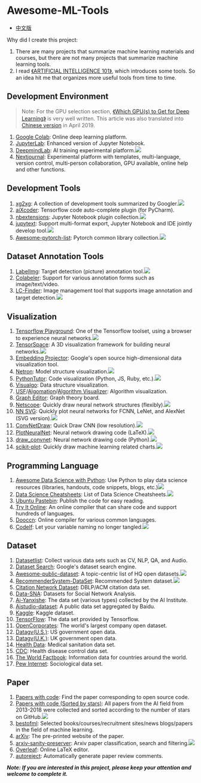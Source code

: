 # Awesome-ML-Tools

- [中文版](https://github.com/J-cabin/Awesome-ML-Tools/blob/master/README-CN.md)

Why did I create this project:

1. There are many projects that summarize machine learning materials and courses, but there are not many projects that summarize machine learning tools.
2. I read [《ARTIFICIAL INTELLIGENCE 101》](http://www.montreal.ai/ai4all.pdf), which introduces some tools. So an idea hit me that organizes more useful tools from time to time.

## Development Environment

> Note: For the GPU selection section, [《Which GPU(s) to Get for Deep Learning》](http://timdettmers.com/2019/04/03/which-Gpu-for-deep-learning/) is very well written. This article was also translated into [Chinese version](http://blog.itpub.net/31562039/viewspace-2641060/) in April 2019.

1. [Google Colab](https://colab.research.google.com/notebooks/welcome.ipynb): Online deep learning platform.
2. [JupyterLab](https://blog.jupyter.org/jupyterlab-is-ready-for-users-5a6f039b8906): Enhanced version of Jupyter Notebook.
3. [DeepmindLab](https://github.com/deepmind/lab): AI training experimental platform.![](https://img.shields.io/github/stars/deepmind/lab.svg)
4. [Nextjournal](https://nextjournal.com/): Experimental platform with templates, multi-language, version control, multi-person collaboration, GPU available, online help and other functions.

## Development Tools

1. [xg2xg](https://github.com/jhuangtw-dev/xg2xg): A collection of development tools summarized by Googler.![](https://img.shields.io/github/stars/jhuangtw-dev/xg2xg.svg)
2. [aiXcoder](https://www.aixcoder.com/#/): Tensorflow code auto-complete plugin (for PyCharm).
3. [nbextensions](https://github.com/ipython-contrib/jupyter_contrib_nbextensions): Jupyter Notebook plugin collection.![](https://img.shields.io/github/stars/ipython-contrib/jupyter_contrib_nbextensions.svg)
4. [jupytext](https://github.com/mwouts/jupytext): Support multi-format export, Jupyter Notebook and IDE jointly develop tool.![](https://img.shields.io/github/stars/mwouts/jupytext.svg)
5. [Awesome-pytorch-list](https://github.com/bharathgs/Awesome-pytorch-list): Pytorch common library collection.![](https://img.shields.io/github/stars/bharathgs/Awesome-pytorch-list.svg)

## Dataset Annotation Tools

1. [LabelImg](https://github.com/tzutalin/labelImg): Target detection (picture) annotation tool.![](https://img.shields.io/github/stars/tzutalin/labelImg.svg)
2. [Colabeler](http://www.colabeler.com/): Support for various annotation forms such as image/text/video.
3. [LC-Finder](https://github.com/lc-soft/LC-Finder): Image management tool that supports image annotation and target detection.![](https://img.shields.io/github/stars/lc-soft/LC-Finder.svg)

## Visualization

1. [Tensorflow Playground](http://playground.tensorflow.org/): One of the Tensorflow toolset, using a browser to experience neural networks.![](https://img.shields.io/github/stars/tensorflow/playground.svg)
2. [TensorSpace](https://tensorspace.org/): A 3D visualization framework for building neural networks.![](https://img.shields.io/github/stars/tensorspace-team/tensorspace.svg)
3. [Embedding Projector](http://projector.tensorflow.org/): Google's open source high-dimensional data visualization tool.
4. [Netron](https://github.com/lutzroeder/netron): Model structure visualization.![](https://img.shields.io/github/stars/lutzroeder/netron.svg)
5. [PythonTutor](http://www.pythontutor.com/): Code visualization (Python, JS, Ruby, etc.).![](https://img.shields.io/github/stars/pgbovine/OnlinePythonTutor.svg)
6. [Visualgo](https://visualgo.net/zh): Data structure visualization.
7. [USF](https://www.cs.usfca.edu/~galles/visualization/)/[Algomation](http://www.algomation.com/)/[Algorithm Visualizer](https://algorithm-visualizer.org/): Algorithm visualization.
8. [Graph Editor](https://csacademy.com/app/graph_editor/): Graph theory board.
9. [Netscope](https://github.com/ethereon/netscope): Quickly draw neural network structures (flexibly).![](https://img.shields.io/github/stars/ethereon/netscope.svg)
10. [NN SVG](https://alexlenail.me/NN-SVG/index.html): Quickly plot neural networks for FCNN, LeNet, and AlexNet (SVG version).![](https://img.shields.io/github/stars/zfrenchee/NN-SVG.svg)
11. [ConvNetDraw](https://cbovar.github.io/ConvNetDraw/): Quick Draw CNN (low resolution).![](https://img.shields.io/github/stars/cbovar/ConvNetDraw.svg)
12. [PlotNeuralNet](https://github.com/HarisIqbal88/PlotNeuralNet): Neural network drawing code (LaTeX).![](https://img.shields.io/github/stars/HarisIqbal88/PlotNeuralNet.svg)
13. [draw_convnet](https://github.com/gwding/draw_convnet): Neural network drawing code (Python).![](https://img.shields.io/github/stars/gwding/draw_convnet.svg)
14. [scikit-plot](https://github.com/reiinakano/scikit-plot): Quickly draw machine learning related charts.![](https://img.shields.io/github/stars/reiinakano/scikit-plot.svg)

## Programming Language

1. [Awesome Data Science with Python](https://github.com/r0f1/datascience): Use Python to play data science resources (libraries, handouts, code snippets, blogs, etc.)![](https://img.shields.io/github/stars/r0f1/datascience.svg)
3. [Data Science Cheatsheets](https://github.com/FavioVazquez/ds-cheatsheets): List of Data Science Cheatsheets.![](https://img.shields.io/github/stars/FavioVazquez/ds-cheatsheets.svg)
3. [Ubuntu Pastebin](https://paste.ubuntu.com/): Publish the code for easy reading.
4. [Try It Online](https://tio.run/#): An online compiler that can share code and support hundreds of languages.
5. [Dooccn](http://www.dooccn.com): Online compiler for various common languages.
6. [CodeIf](https://unbug.github.io/codelf/): Let your variable naming no longer tangled.![](https://img.shields.io/github/stars/unbug/codelf.svg)

## Dataset

1. [Datasetlist](https://www.datasetlist.com/): Collect various data sets such as CV, NLP, QA, and Audio.
2. [Dataset Search](https://toolbox.google.com/datasetsearch): Google's dataset search engine.
3. [Awesome-public-dataset](https://github.com/awesomedata/awesome-public-datasets): A topic-centric list of HQ open datasets.![](https://img.shields.io/github/stars/awesomedata/awesome-public-datasets.svg)
4. [RecommenderSystem-DataSet](https://github.com/daicoolb/RecommenderSystem-DataSet):  Recommended System dataset.![](https://img.shields.io/github/stars/daicoolb/RecommenderSystem-DataSet.svg)
5. [Citation Network Dataset](https://www.aminer.cn/citation): DBLP/ACM citation data set.
6. [Data-SNA](https://www.aminer.cn/data-sna): Datasets for Social Network Analysis.
7. [Ai-Yanxishe](https://ai.yanxishe.com/page/dataSet): The data set (various types) collected by the AI Institute.
8. [Aistudio-dataset](https://aistudio.baidu.com/aistudio/#/datasetOverview): A public data set aggregated by Baidu.
9. [Kaggle](https://www.kaggle.com/datasets): Kaggle dataset.
10. [TensorFlow](https://www.tensorflow.org/resources/models-datasets): The data set provided by Tensorflow.
11. [OpenCorporates](https://opencorporates.com/): The world's largest company open dataset.
12. [Datagv(U.S.)](https://www.data.gov/): US government open data.
13. [Datagv(U.K.)](https://data.gov.uk/): UK government open data.
14. [Health Data](https://healthdata.gov/): Medical sanitation data set.
15. [CDC](https://www.cdc.gov/datastatistics/index.html): Health disease control data set.
16. [The World Factbook](https://www.cia.gov/library/publications/the-world-factbook/): Information data for countries around the world.
17. [Pew Internet](https://www.pewinternet.org/datasets/?_fsi=BqJ6lil5): Sociological data set.

## Paper

1. [Papers with code](https://paperswithcode.com/): Find the paper corresponding to open source code.
2. [Papers with code (Sorted by stars)](https://github.com/zziz/pwc): All papers from the AI field from 2013-2018 were collected and sorted according to the number of stars on GitHub.![](https://img.shields.io/github/stars/zziz/pwc.svg)
3. [bestofml](https://bestofml.com/): Selected books/courses/recruitment sites/news blogs/papers in the field of machine learning.
4. [arXiv](https://arxiv.org/list/stat.ML/recent?ref=bestofml.com): The pre-printed website of the paper.
5. [arxiv-sanity-preserver](http://www.arxiv-sanity.com/): Arxiv paper classification, search and filtering.![](https://img.shields.io/github/stars/karpathy/arxiv-sanity-preserver.svg)
6. [Overleaf](https://www.overleaf.com/): Online LaTeX editor.
7. [autoreject](https://autoreject.org/): Automatically generate paper review comments.



***Note: If you are interested in this project, please keep your attention and welcome to complete it.***